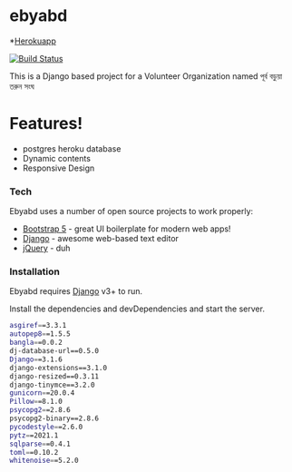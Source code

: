 # ebyabd
 *[Herokuapp](https://ebyabd.herokuapp.com/) 


[![Build Status](https://travis-ci.org/joemccann/dillinger.svg?branch=master)](https://travis-ci.org/joemccann/dillinger)

This is a Django based project for a Volunteer Organization named পূর্ব বড়ুয়া তরুন সংঘ

  

# Features!

  - postgres heroku database
  - Dynamic contents
  - Responsive Design

### Tech

Ebyabd uses a number of open source projects to work properly:

* [Bootstrap 5](https://getbootstrap.com/) - great UI boilerplate for modern web apps!
* [Django](https://www.djangoproject.com/) - awesome web-based text editor
* [jQuery](https://jquery.com/) - duh


### Installation

Ebyabd requires [Django](https://www.djangoproject.com/) v3+ to run.

Install the dependencies and devDependencies and start the server.

```sh
asgiref==3.3.1
autopep8==1.5.5
bangla==0.0.2
dj-database-url==0.5.0
Django==3.1.6
django-extensions==3.1.0
django-resized==0.3.11
django-tinymce==3.2.0
gunicorn==20.0.4
Pillow==8.1.0
psycopg2==2.8.6
psycopg2-binary==2.8.6
pycodestyle==2.6.0
pytz==2021.1
sqlparse==0.4.1
toml==0.10.2
whitenoise==5.2.0

```
